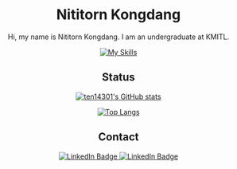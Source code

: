 <div align="center">

# Nititorn Kongdang

Hi, my name is Nititorn Kongdang. I am an undergraduate at KMITL.

[![My Skills](https://skills.thijs.gg/icons?i=html,css,mysql,php,js,python,arduino,linux)](https://skills.thijs.gg)



## Status

[![ten14301's GitHub stats](https://github-readme-stats.vercel.app/api?username=ten14301)](https://github.com/anuraghazra/github-readme-stats)


[![Top Langs](https://github-readme-stats.vercel.app/api/top-langs/?username=ten14301&layout=pie)](https://github.com/anuraghazra/github-readme-stats)



## Contact
  <a href="https://www.linkedin.com/in/%E0%B8%99%E0%B8%B4%E0%B8%95%E0%B8%B4%E0%B8%98%E0%B8%A3-%E0%B8%81%E0%B8%AD%E0%B8%87%E0%B9%81%E0%B8%94%E0%B8%87-855235136/">
    <img src="https://img.shields.io/badge/-LinkedIn-red" alt="LinkedIn Badge"/>
  </a>
  <a href="https://www.facebook.com/profile.php?id=100016643208209">
    <img src="https://img.shields.io/badge/-Facebook-blue" alt="LinkedIn Badge"/>
  </a>

</div>
